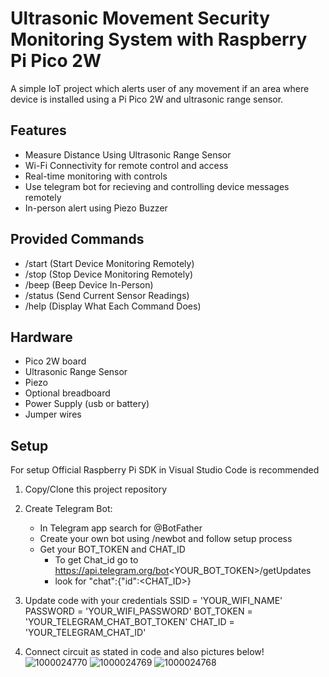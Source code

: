 # Ultrasonic Movement Security Monitoring System with Raspberry Pi Pico 2W

A simple IoT project which alerts user of any movement if an area where device is installed using a Pi Pico 2W and ultrasonic range sensor.

## Features

- Measure Distance Using Ultrasonic Range Sensor
- Wi-Fi Connectivity for remote control and access
- Real-time monitoring with controls
- Use telegram bot for recieving and controlling device messages remotely
- In-person alert using Piezo Buzzer

## Provided Commands
- /start         (Start Device Monitoring Remotely)
- /stop          (Stop Device Monitoring Remotely)
- /beep          (Beep Device In-Person)
- /status        (Send Current Sensor Readings)
- /help          (Display What Each Command Does)

## Hardware

- Pico 2W board
- Ultrasonic Range Sensor
- Piezo
- Optional breadboard
- Power Supply (usb or battery)
- Jumper wires

## Setup
For setup Official Raspberry Pi SDK in Visual Studio Code is recommended

1. Copy/Clone this project repository

2. Create Telegram Bot:
   - In Telegram app search for @BotFather
   - Create your own bot using /newbot and follow setup process
   - Get your BOT_TOKEN and CHAT_ID
       - To get Chat_id go to https://api.telegram.org/bot<YOUR_BOT_TOKEN>/getUpdates
       - look for "chat":{"id":<CHAT_ID>}

3. Update code with your credentials
   SSID = 'YOUR_WIFI_NAME'
   PASSWORD = 'YOUR_WIFI_PASSWORD'
   BOT_TOKEN = 'YOUR_TELEGRAM_CHAT_BOT_TOKEN'
   CHAT_ID = 'YOUR_TELEGRAM_CHAT_ID'

4. Connect circuit as stated in code and also pictures below!
![1000024770](https://github.com/user-attachments/assets/2d6f644a-d1ab-4251-bfca-ccc19a1fd677)
![1000024769](https://github.com/user-attachments/assets/82c02e4f-891b-4642-b11f-ab6765d59485)
![1000024768](https://github.com/user-attachments/assets/1002c1ed-7ecc-4786-8b57-227ecc59342d)



